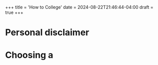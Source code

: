 +++
title = 'How to College'
date = 2024-08-22T21:46:44-04:00
draft = true
+++

# Personal disclaimer


# Choosing a 
